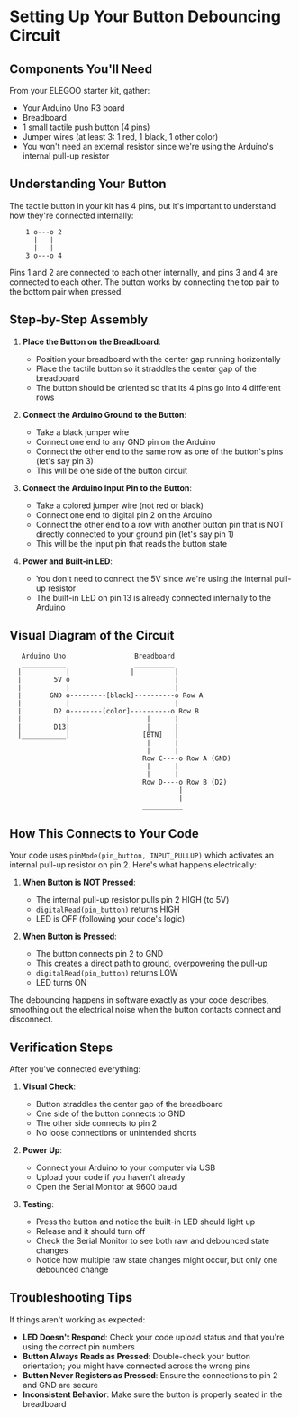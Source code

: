 # Setting Up Your Button Debouncing Circuit

## Components You'll Need

From your ELEGOO starter kit, gather:
- Your Arduino Uno R3 board
- Breadboard
- 1 small tactile push button (4 pins)
- Jumper wires (at least 3: 1 red, 1 black, 1 other color)
- You won't need an external resistor since we're using the Arduino's internal pull-up resistor

## Understanding Your Button

The tactile button in your kit has 4 pins, but it's important to understand how they're connected internally:

```
    1 o---o 2
      |   |
      |   |
    3 o---o 4
```

Pins 1 and 2 are connected to each other internally, and pins 3 and 4 are connected to each other. The button works by connecting the top pair to the bottom pair when pressed.

## Step-by-Step Assembly

1. **Place the Button on the Breadboard**:
   - Position your breadboard with the center gap running horizontally
   - Place the tactile button so it straddles the center gap of the breadboard
   - The button should be oriented so that its 4 pins go into 4 different rows

2. **Connect the Arduino Ground to the Button**:
   - Take a black jumper wire
   - Connect one end to any GND pin on the Arduino
   - Connect the other end to the same row as one of the button's pins (let's say pin 3)
   - This will be one side of the button circuit

3. **Connect the Arduino Input Pin to the Button**:
   - Take a colored jumper wire (not red or black)
   - Connect one end to digital pin 2 on the Arduino
   - Connect the other end to a row with another button pin that is NOT directly connected to your ground pin (let's say pin 1)
   - This will be the input pin that reads the button state

4. **Power and Built-in LED**:
   - You don't need to connect the 5V since we're using the internal pull-up resistor
   - The built-in LED on pin 13 is already connected internally to the Arduino

## Visual Diagram of the Circuit

```
   Arduino Uno                 Breadboard
   ___________                 __________
  |           |               |          |
  |        5V o                          |
  |           |                          |
  |       GND o---------[black]----------o Row A
  |           |                          |
  |        D2 o--------[color]----------o Row B
  |           |                   |      |
  |        D13|                   |      |
  |___________|                  [BTN]   |
                                  |      |
                                  |      |
                                 Row C----o Row A (GND)
                                  |      |
                                  |      |
                                 Row D----o Row B (D2)
                                          |
                                          |
                                 __________
```

## How This Connects to Your Code

Your code uses `pinMode(pin_button, INPUT_PULLUP)` which activates an internal pull-up resistor on pin 2. Here's what happens electrically:

1. **When Button is NOT Pressed**:
   - The internal pull-up resistor pulls pin 2 HIGH (to 5V)
   - `digitalRead(pin_button)` returns HIGH
   - LED is OFF (following your code's logic)

2. **When Button is Pressed**:
   - The button connects pin 2 to GND
   - This creates a direct path to ground, overpowering the pull-up
   - `digitalRead(pin_button)` returns LOW
   - LED turns ON

The debouncing happens in software exactly as your code describes, smoothing out the electrical noise when the button contacts connect and disconnect.

## Verification Steps

After you've connected everything:

1. **Visual Check**:
   - Button straddles the center gap of the breadboard
   - One side of the button connects to GND
   - The other side connects to pin 2
   - No loose connections or unintended shorts

2. **Power Up**:
   - Connect your Arduino to your computer via USB
   - Upload your code if you haven't already
   - Open the Serial Monitor at 9600 baud

3. **Testing**:
   - Press the button and notice the built-in LED should light up
   - Release and it should turn off
   - Check the Serial Monitor to see both raw and debounced state changes
   - Notice how multiple raw state changes might occur, but only one debounced change

## Troubleshooting Tips

If things aren't working as expected:

- **LED Doesn't Respond**: Check your code upload status and that you're using the correct pin numbers
- **Button Always Reads as Pressed**: Double-check your button orientation; you might have connected across the wrong pins
- **Button Never Registers as Pressed**: Ensure the connections to pin 2 and GND are secure
- **Inconsistent Behavior**: Make sure the button is properly seated in the breadboard